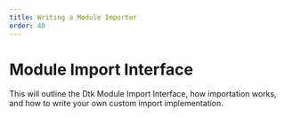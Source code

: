 ```yaml
---
title: Writing a Module Importer
order: 40
---
```


# Module Import Interface

This will outline the Dtk Module Import Interface, how importation works, and how to write your own custom import implementation.





